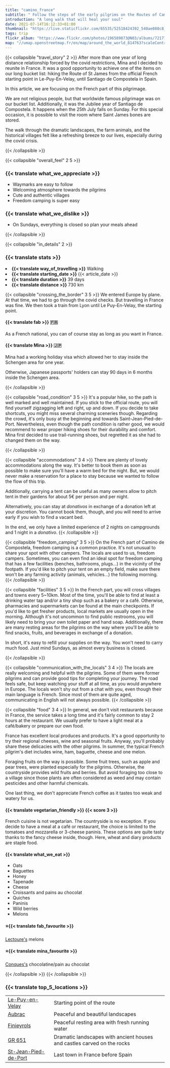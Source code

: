 ```yaml
---
title: "camino_france"
subtitle: " Follow the steps of the early pilgrims on the Routes of Camino de Compostela."
introduction: "A long walk that will heal your soul"
date: 2021-07-14T16:12:33+01:00
thumbnail: "https://live.staticflickr.com/65535/52518424392_540ae080c8_c.jpg"
tags: trip
flickr_album: "https://www.flickr.com/photos/196589873@N03/albums/72177720303923005"
map: "//umap.openstreetmap.fr/en/map/around_the_world_814763?scaleControl=false&miniMap=false&scrollWheelZoom=false&zoomControl=false&allowEdit=false&moreControl=false&searchControl=null&tilelayersControl=null&embedControl=null&datalayersControl=false&onLoadPanel=undefined&captionBar=false&datalayers=2484864#7/44.3/2.5338"
---
```

{{< collapsible "travel_story" 2 >}}
After more than one year of long distance relationship forced by the covid restrictions, Mina and I decided to reunite in France. It was a good opportunity to achieve one of the items on our long bucket list: hiking the Route of St James from the official French starting point in Le-Puy-En-Velay, until Santiago de Compostela in Spain.

In this article, we are focusing on the French part of this pilgrimage.

We are not religious people, but that worldwide famous pilgrimage was on our bucket list. Additionally, it was the Jubilee year of Santiago de Compostela. It happens when the 25th July falls on Sunday. For this special occasion, it is possible to visit the room where Saint James bones are stored.

The walk through the dramatic landscapes, the farm animals, and the historical villages felt like a refreshing breeze to our lives, especially during the covid crisis.

{{< /collapsible >}}

{{< collapsible "overall_feel" 2 5 >}}
<h3>{{< translate what_we_appreciate >}}</h3>

- Waymarks are easy to follow
- Welcoming atmosphere towards the pilgrims
- Cute and authentic villages
- Freedom camping is super easy
  
<h3>{{< translate what_we_dislike >}}</h3>

- On Sundays, everything is closed so plan your meals ahead

{{< /collapsible >}}

{{< collapsible "in_details" 2 >}}

<h3>{{< translate stats >}}</h3>

<li><b>{{< translate way_of_travelling >}}</b> Walking</li>
<li><b>{{< translate starting_date >}} </b>{{< article_date >}}</li> 
<li><b>{{< translate duration >}}</b> 39 days</li>
<li><b>{{< translate distance >}}</b> 730 km</li>

{{< collapsible "crossing_the_border" 3 5 >}}
We entered Europe by plane.
At that time, we had to go through the covid checks. But travelling in France was fine.
We then took a train from Lyon until Le Puy-En-Velay, the starting point.

<h4>{{< translate fab >}} 🇫🇷</h4>
As a French national, you can of course stay as long as you want in France.

<h4>{{< translate Mina >}} 🇯🇵</h4>
Mina had a working holiday visa which allowed her to stay inside the Schengen area for one year.

Otherwise, Japanese passports' holders can stay 90 days in 6 months inside the Schengen area.

{{< /collapsible >}}

{{< collapsible "road_condition" 3 5 >}}
It's a popular hike, so the path is well marked and well maintained.
If you stick to the official route, you will find yourself zigzagging left and right, up and down.
If you decide to take shortcuts, you might miss several charming sceneries though.
Regarding the crowd, it's only busy at the beginning and towards Saint-Jean-Pied-de-Port.
Nevertheless, even though the path condition is rather good, we would recommend to wear proper hiking shoes for their durability and comfort.
Mina first decided to use trail-running shoes, but regretted it as she had to changed them on the way. 

{{< /collapsible >}}

{{< collapsible "accommodations" 3 4 >}}
There are plenty of lovely accommodations along the way.
It's better to book them as soon as possible to make sure you'll have a warm bed for the night.
But, we would never make a reservation for a place to stay because we wanted to follow the flow of this trip.

Additionally, carrying a tent can be useful as many owners allow to pitch tent in their gardens for about 5€ per person and per night.

Alternatively, you can stay at *donativos* in exchange of a donation left at your discretion. You cannot book them, though, and you will need to arrive early if you wish to find a vacant bed.

In the end, we only have a limited experience of 2 nights on campgrounds and 1 night in a *donativo*.
{{< /collapsible >}}

{{< collapsible "freedom_camping" 3 5 >}}
On the French part of Camino de Compostela, freedom camping is a common practice.
It's not unusual to share your spot with other campers. 
The locals are used to us, freedom campers. Sometimes, you can even find an ideal spot for freedom camping that has a few facilities (benches, bathrooms, plugs...) in the vicinity of the footpath.
If you'd like to pitch your tent on an empty field, make sure there won't be any farming activity (animals, vehicles...) the following morning.  
{{< /collapsible >}}

{{< collapsible "facilities" 3 5 >}}
In the French part, you will cross villages and towns every 5~10km.
Most of the time, you'll be able to find at least a drinking water tap and/or a tiny shop such as a bakery or a café.
Otherwise, pharmacies and supermarkets can be found at the main checkpoints.
If you'd like to get fresher products, local markets are usually open in the morning.
Although it's not uncommon to find public restrooms, you will likely need to bring your own toilet paper and hand soap.
Additionally, there are many resting areas for the pilgrims on the way where you'll be able to find snacks, fruits, and beverages in exchange of a donation.

In short, it's easy to refill your supplies on the way. You won't need to carry much food. Just mind Sundays, as almost every business is closed.

{{< /collapsible >}}

{{< collapsible "communication_with_the_locals" 3 4 >}}
The locals are really welcoming and helpful with the pilgrims.
Some of them were former pilgrims and can provide good tips for completing your journey.
The road feels safe, but keep watching your stuff at all time, as you would anywhere in Europe.
The locals won't shy out from a chat with you, even though their main language is French. Since most of them are quite aged, communicating in English will not always possible.
{{< /collapsible >}}

{{< collapsible "food" 3 4 >}}
In general, we don't visit restaurants because in France, the service takes a long time and it's fairly common to stay 2 hours at the restaurant.
We usually prefer to have a light meal at a café/bakery or prepare our own food.

France has excellent local produces and products. It's a good opportunity to try their regional cheeses, wine and seasonal fruits.
Anyway, you'll probably share these delicacies with the other pilgrims.
In summer, the typical French pilgrim's diet includes wine, ham, baguette, cheese and one melon.

Foraging fruits on the way is possible. Some fruit trees, such as apple and pear trees, were planted especially for the pilgrims.
Otherwise, the countryside provides wild fruits and berries. But avoid foraging too close to a village since those plants are often considered as weed and may contain pesticides and other harmful chemicals.

One last thing, we don't appreciate French coffee as it tastes too weak and watery for us.
<h4>{{< translate vegetarian_friendly >}} {{< score 3 >}}</h4>
French cuisine is not vegetarian. The countryside is no exception.
If you decide to have a meal at a café or restaurant, the choice is limited to the tomatoes and mozzarella or 3-cheese paninis. These options are quite tasty thanks to the fancy cheese inside, though.
Here, wheat and diary products are staple food.
<h4>{{< translate what_we_eat >}}</h4> 

- Oats
- Baguettes
- Honey
- Tapenade
- Cheese
- Croissants and pains au chocolat
- Quiches
- Paninis
- Wild berries
- Melons


<h4>⭐{{< translate fab_favourite >}}</h4>

[Lectoure's](https://goo.gl/maps/KDRpq8CxQgm6ag9D6) melons

<h4>⭐{{< translate mina_favourite >}}</h4>

[Conques's](https://goo.gl/maps/av6svjhdUAqhVrmc6) chocolatine/pain au chocolat

{{< /collapsible >}}
{{< /collapsible >}}

### {{< translate top_5_locations >}}
|             |             |
|-------------|-------------|
|   [Le-Puy-en-Velay](https://goo.gl/maps/W3UnUzxYhsVa492a9)    |   Starting point of the route    |
|   [Aubrac](https://goo.gl/maps/HN2TL4cktPYMVHoK9)    |   Peaceful and beautiful landscapes    |
|   [Finieyrols](https://goo.gl/maps/MwkFy5wEWDJ7nrqD6)    |   Peaceful resting area with fresh running water    |
|   [GR 651](https://goo.gl/maps/Sk6Sw8nRGRoDXupN9)    |   Dramatic landscapes with ancient houses and castles carved on the rocks    |
|   [St-Jean-Pied-de-Port](https://goo.gl/maps/Uepu1ueF41Vjte1p8)    |   Last town in France before Spain    |

